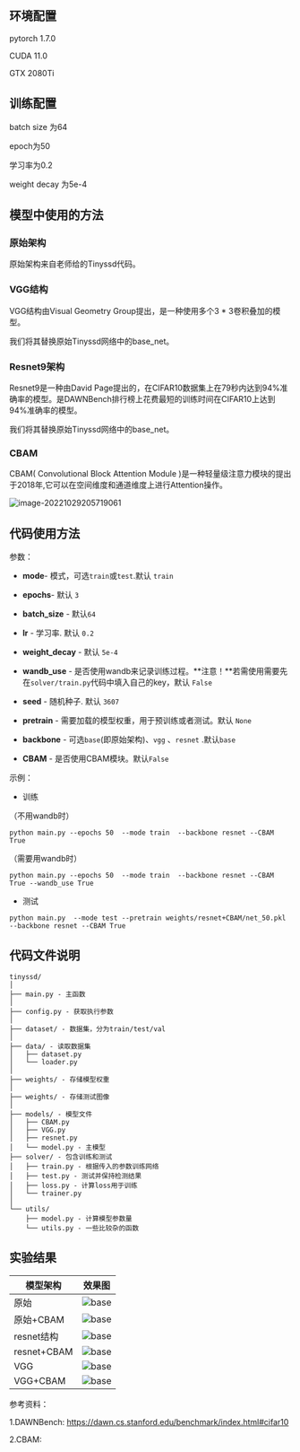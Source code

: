## 环境配置

pytorch 1.7.0

CUDA 11.0

GTX 2080Ti

## 训练配置

batch size 为64

epoch为50

学习率为0.2

weight decay 为5e-4

## 模型中使用的方法

### 原始架构

原始架构来自老师给的Tinyssd代码。

### VGG结构

VGG结构由Visual Geometry Group提出，是一种使用多个3 * 3卷积叠加的模型。

我们将其替换原始Tinyssd网络中的base_net。

### Resnet9架构

Resnet9是一种由David Page提出的，在CIFAR10数据集上在79秒内达到94%准确率的模型。是DAWNBench排行榜上花费最短的训练时间在CIFAR10上达到94%准确率的模型。

我们将其替换原始Tinyssd网络中的base_net。

### CBAM

CBAM( Convolutional Block Attention Module )是一种轻量级注意力模块的提出于2018年,它可以在空间维度和通道维度上进行Attention操作。

![image-20221029205719061](C:\Users\李\AppData\Roaming\Typora\typora-user-images\image-20221029205719061.png)

## 代码使用方法

参数：

- **mode**-  模式，可选`train`或`test`.默认 `train`

- **epochs**-  默认 `3`
- **batch_size** - 默认`64`
- **lr** - 学习率. 默认 `0.2`
- **weight_decay** -  默认 `5e-4`
- **wandb_use** - 是否使用wandb来记录训练过程。**注意！**若需使用需要先在`solver/train.py`代码中填入自己的key，默认 `False`
- **seed** - 随机种子. 默认 `3607`
- **pretrain** - 需要加载的模型权重，用于预训练或者测试。默认 `None`
- **backbone** - 可选`base`(即原始架构)、`vgg` 、`resnet` .默认`base`
- **CBAM** - 是否使用CBAM模块。默认`False`

示例：

- 训练

（不用wandb时）

`python main.py --epochs 50  --mode train  --backbone resnet --CBAM True`

（需要用wandb时）

`python main.py --epochs 50  --mode train  --backbone resnet --CBAM True --wandb_use True`

- 测试

`python main.py  --mode test --pretrain weights/resnet+CBAM/net_50.pkl --backbone resnet --CBAM True`

## 代码文件说明

  ```
  tinyssd/
  │
  ├── main.py - 主函数
  │
  ├── config.py - 获取执行参数
  │
  ├── dataset/ - 数据集，分为train/test/val
  │
  ├── data/ - 读取数据集
  │   ├── dataset.py
  │   └── loader.py
  │
  ├── weights/ - 存储模型权重
  │
  ├── weights/ - 存储测试图像
  │
  ├── models/ - 模型文件
  │   ├── CBAM.py 
  │   ├── VGG.py 
  │   ├── resnet.py
  │   └── model.py - 主模型
  ├── solver/ - 包含训练和测试
  │   ├── train.py - 根据传入的参数训练网络
  │   ├── test.py - 测试并保持检测结果
  │   ├── loss.py - 计算loss用于训练
  │   └── trainer.py
  │
  └── utils/ 
      ├── model.py - 计算模型参数量
      └── utils.py - 一些比较杂的函数
  ```

## 实验结果

| 模型架构    | 效果图                                                       |
| ----------- | ------------------------------------------------------------ |
| 原始        | ![base](E:\恢复\大三上\人工智能原理实验\pytorch-template\demo\base.jpg) |
| 原始+CBAM   | ![base](E:\恢复\大三上\人工智能原理实验\pytorch-template\demo\base+CBAM.jpg) |
| resnet结构  | ![base](E:\恢复\大三上\人工智能原理实验\pytorch-template\demo\resnet.jpg) |
| resnet+CBAM | ![base](E:\恢复\大三上\人工智能原理实验\pytorch-template\demo\resnet+CBAM.jpg) |
| VGG         | ![base](E:\恢复\大三上\人工智能原理实验\pytorch-template\demo\vgg.jpg) |
| VGG+CBAM    | ![base](E:\恢复\大三上\人工智能原理实验\pytorch-template\demo\vgg+CBAM.jpg) |

参考资料：

1.DAWNBench: https://dawn.cs.stanford.edu/benchmark/index.html#cifar10

2.CBAM: